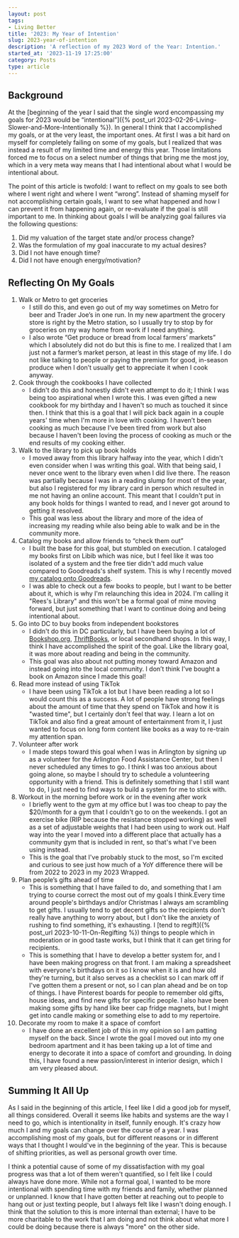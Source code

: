 ```yaml
---
layout: post
tags:
- Living Better
title: '2023: My Year of Intention'
slug: 2023-year-of-intention
description: 'A reflection of my 2023 Word of the Year: Intention.'
started_at: '2023-11-19 17:25:00'
category: Posts
type: article
---
```


## Background

At the [beginning of the year I said that the single word encompassing my goals for 2023 would be “intentional”]({% post_url 2023-02-26-Living-Slower-and-More-Intentionally %}). In general I think that I accomplished my goals, or at the very least, the important ones. At first I was a bit hard on myself for completely failing on some of my goals, but I realized that was instead a result of my limited time and energy this year. Those limitations forced me to focus on a select number of things that bring me the most joy, which in a very meta way means that I had intentional about what I would be intentional about.

The point of this article is twofold: I want to reflect on my goals to see both where I went right and where I went “wrong”. Instead of shaming myself for not accomplishing certain goals, I want to see what happened and how I can prevent it from happening again, or re-evaluate if the goal is still important to me. In thinking about goals I will be analyzing goal failures via the following questions:
1. Did my valuation of the target state and/or process change?
2. Was the formulation of my goal inaccurate to my actual desires?
2. Did I not have enough time?
3. Did I not have enough energy/motivation?

## Reflecting On My Goals

1. Walk or Metro to get groceries
    * I still do this, and even go out of my way sometimes on Metro for beer and Trader Joe’s in one run. In my new apartment the grocery store is right by the Metro station, so I usually try to stop by for groceries on my way home from work if I need anything.
    * I also wrote “Get produce or bread from local farmers’ markets” which I absolutely did not do but this is fine to me. I  realized that I am just not a farmer’s market person, at least in this stage of my life. I do not like talking to people or paying the premium for good, in-season produce when I don’t usually get to appreciate it when I cook anyway.
2. Cook through the cookbooks I have collected
    * I didn't do this and honestly didn't even attempt to do it; I think I was being too aspirational when I wrote this. I was even  gifted a new cookbook for my birthday and I haven't so much as touched it since then. I think that this is a goal that I will pick back again in a couple years' time when I'm more in love with cooking. I haven’t been cooking as much because I’ve been tired from work but also because I haven't been loving the process of cooking as much or the end results of my cooking either.
3. Walk to the library to pick up book holds
    * I moved away from this library halfway into the year, which I didn't even consider when I was writing this goal. With that being said, I never once went to the library even when I did live there. The reason was partially because I was in a reading slump for most of the year, but also I registered for my library card in person which resulted in me not having an online account. This meant that I couldn't put in any book holds for things I wanted to read, and I never got around to getting it resolved.
    * This goal was less about the library and more of the idea of increasing my reading while also being able to walk and be in the community more.
4. Catalog my books and allow friends to “check them out”
    * I built the base for this goal, but stumbled on execution. I cataloged my books first on Libib which was nice, but I feel like it was too isolated of a system and the free tier didn't add much value compared to Goodreads's shelf system. This is why I recently  moved [my catalog onto Goodreads](https://www.goodreads.com/review/list/80478222-rees-draminski?shelf=own).
    * I was able to check out a few books to people, but I want to be better about it, which is why I'm relaunching this idea in 2024. I'm calling it "Rees's Library" and this won't be a formal goal of mine moving forward, but just something that I want to continue doing and being intentional about.
5. Go into DC to buy books from independent bookstores
    * I didn't do this in DC particularly, but I have been buying a lot of [Bookshop.org](https://bookshop.org/), [ThriftBooks](https://www.thriftbooks.com/), or local secondhand shops. In this way, I think I have accomplished the spirit of the goal. Like the library goal, it was more about reading and being in the community.
    * This goal was also about not putting money toward Amazon and instead going into the local community. I don’t think I’ve bought a book on Amazon since I made this goal!
6. Read more instead of using TikTok
    * I have been using TikTok a lot but I have been reading a lot so I would count this as a success. A lot of people have strong feelings about the amount of time that they spend on TikTok and how it is "wasted time", but I certainly don't feel that way. I learn a lot on TikTok and also find a great amount of entertainment from it, I just wanted to focus on long form content like books as a way to re-train my attention span.
7. Volunteer after work
    * I made steps toward this goal when I was in Arlington by signing up as a volunteer for the Arlington Food Assistance Center, but then I never scheduled any times to go. I think I was too anxious about going alone, so maybe I should try to schedule a volunteering opportunity with a friend. This is definitely something that I still want to do, I just need to find ways to build a system for me to stick with.
8. Workout in the morning before work or in the evening after work
    * I briefly went to the gym at my office but I was too cheap to pay the $20/month for a gym that I couldn't go to on the weekends. I got an exercise bike (RIP because the resistance stopped working) as well as a set of adjustable weights that I had been using to work out. Half way into the year I moved into a different place that actually has a community gym that is included in rent, so that's what I've been using instead.
    * This is the goal that I've probably stuck to the most, so I'm excited and curious to see just how much of a YoY difference there will be from 2022 to 2023 in my 2023 Wrapped.
9. Plan people’s gifts ahead of time
    * This is something that I have failed to do, and something that I am trying to course correct the most out of my goals I think.Every time around people's birthdays and/or Christmas I always am scrambling to get gifts. I usually tend to get decent gifts so the recipients don't really have anything to worry about, but I don't like the anxiety of rushing to find something, it's exhausting. I [tend to regift]({% post_url 2023-10-11-On-Regifting %}) things to people which in moderation or in good taste works, but I think that it can get tiring for recipients.
    * This is something that I have to develop a better system for, and I have been making progress on that front. I am making a spreadsheet with everyone's birthdays on it so I know when it is and how old they're turning, but it also serves as a checklist so I can mark off if I've gotten them a present or not, so I can plan ahead and be on top of things. I have Pinterest boards for people to remember old gifts, house ideas, and find new gifts for specific people. I also have been making some gifts by hand like beer cap fridge magnets, but I might get into candle making or something else to add to my repertoire.
10. Decorate my room to make it a space of comfort
    * I have done an excellent job of this in my opinion so I am patting myself on the back. Since I wrote the goal I moved out into my one bedroom apartment and it has been taking up a lot of time and energy to decorate it into a space of comfort and grounding. In doing this, I have found a new passion/interest in interior design, which I am very pleased about.

## Summing It All Up

As I said in the beginning of this article, I feel like I did a good job for myself, all things considered. Overall it seems like habits and systems are the way I need to go, which is intentionality in itself, funnily enough. It's crazy how much I and my goals can change over the course of a year. I was accomplishing most of my goals, but for different reasons or in different ways that I thought I would've in the beginning of the year. This is because of shifting priorities, as well as personal growth over time. 

I think a potential cause of some of my dissatisfaction with my goal progress was that a lot of them weren't quantified, so I felt like I could always have done more. While not a formal goal, I wanted to be more intentional with spending time with my friends and family, whether planned or unplanned. I know that I have gotten better at reaching out to people to hang out or just texting people, but I always felt like I wasn't doing enough. I think that the solution to this is more internal than external; I have to be more charitable to the work that I am doing and not think about what more I could be doing because there is always "more" on the other side.